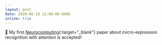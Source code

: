 ```yaml
---
layout: post
date: 2020-06-18 12:00:00-0400
inline: true
---
```


📄 My first [Neurocomputing](https://wangchongyang.ai/assets/pdf/1-s2.0-S0925231220309711-main.pdf){:target="\_blank"} paper about micro-expression recognition with attention is accepted!